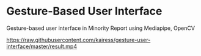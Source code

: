 # Gesture-Based User Interface

Gesture-based user interface in Minority Report using Mediapipe, OpenCV

https://raw.githubusercontent.com/kairess/gesture-user-interface/master/result.mp4
